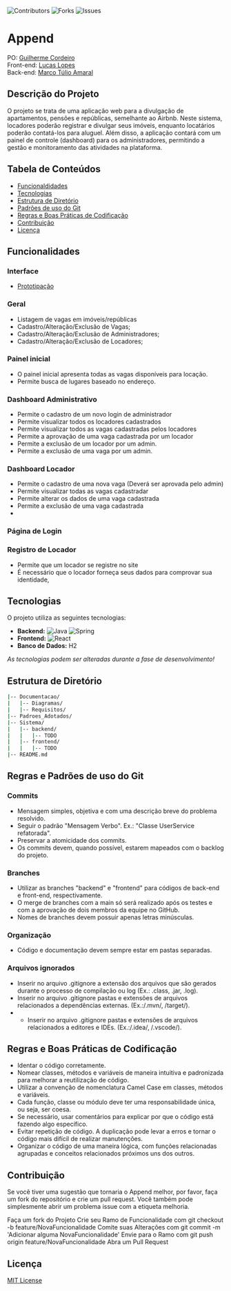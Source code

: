 
![Contributors](https://img.shields.io/github/contributors/Am4ral/Append?style=for-the-badge&labelColor=black&color=green)
![Forks](https://img.shields.io/github/forks/Am4ral/Append?style=for-the-badge&labelColor=black&color=green)
![Issues](https://img.shields.io/github/issues/Am4ral/Append?style=for-the-badge&labelColor=black&color=green)





# Append
  PO: [Guilherme Cordeiro](https://github.com/GuisCordeiro)</br>
  Front-end: [Lucas Lopes](https://github.com/lucaslopesxx)</br>
  Back-end: [Marco Túlio Amaral](https://github.com/Am4ral)


## Descrição do Projeto
O projeto se trata de uma aplicação web para a divulgação de apartamentos, pensões e repúblicas, semelhante ao Airbnb. Neste sistema, locadores poderão registrar e divulgar seus imóveis, enquanto locatários poderão contatá-los para aluguel. Além disso, a aplicação contará com um painel de controle (dashboard) para os administradores, permitindo a gestão e monitoramento das atividades na plataforma.

## Tabela de Conteúdos
- [Funcionaldidades](#Funcionalidades)
- [Tecnologias](#Tecnologias)
- [Estrutura de Diretório](#estrutura-diretorio)
- [Padrões de uso do Git](#git)
- [Regras e Boas Práticas de Codificação](#regras-codificacao)
- [Contribuição](#Contribuição)
- [Licença](#Licença)

## Funcionalidades
<a name="Funcionalidades"></a>

### Interface
  - [Prototipação](https://www.figma.com/file/kLX4mMwaRc1pCUjucsqpYW/App%C3%AAnd?type=design&node-id=0%3A1&mode=design&t=tYKmfjELc4TkLqLJ-1)

### Geral
- Listagem de vagas em imóveis/repúblicas
- Cadastro/Alteração/Exclusão de Vagas;
- Cadastro/Alteração/Exclusão de Administradores;
- Cadastro/Alteração/Exclusão de Locadores;

### Painel inicial
  - O painel inicial apresenta todas as vagas disponíveis para locação.
  - Permite busca de lugares baseado no endereço.

### Dashboard Administrativo 
  - Permite o cadastro de um novo login de administrador
  - Permite visualizar todos os locadores cadastrados
  - Permite visualizar todos as vagas cadastradas pelos locadores
  - Permite a aprovação de uma vaga cadastrada por um locador
  - Permite a exclusão de um locador por um admin.
  - Permite a exclusão de uma vaga por um admin.

### Dashboard Locador
  - Permite o cadastro de uma nova vaga (Deverá ser aprovada pelo admin)
  - Permite visualizar todas as vagas cadastradar
  - Permite alterar os dados de uma vaga cadastrada
  - Permite a exclusão de uma vaga cadastrada
  -  
### Página de Login
  ### Registro de Locador 
  - Permite que um locador se registre no site
  - É necessário que o locador forneça seus dados para comprovar sua identidade,


## Tecnologias
<a name="Tecnologias"></a>
O projeto utiliza as seguintes tecnologias:

- **Backend:** ![Java](https://img.shields.io/badge/java-%23ED8B00.svg?style=for-the-badge&logo=openjdk&logoColor=white) ![Spring](https://img.shields.io/badge/spring-%236DB33F.svg?style=for-the-badge&logo=spring&logoColor=white)
- **Frontend:** ![React](https://img.shields.io/badge/react-%2320232a.svg?style=for-the-badge&logo=react&logoColor=%2361DAFB)
- **Banco de Dados:** H2

_As tecnologias podem ser alteradas durante a fase de desenvolvimento!_

## Estrutura de Diretório
<a name="estrutura-diretorio"></a>

```sh
|-- Documentacao/
|   |-- Diagramas/
|   |-- Requisitos/
|-- Padroes_Adotados/
|-- Sistema/
|   |-- backend/
|   |   |-- TODO
|   |-- frontend/
|   |   |-- TODO
|-- README.md
```

## Regras e Padrões de uso do Git
<a name="git"></a>
### Commits

- Mensagem simples, objetiva e com uma descrição breve do problema resolvido.
- Seguir o padrão "Mensagem Verbo". Ex.: "Classe UserService refatorada".
- Preservar a atomicidade dos commits.
- Os commits devem, quando possível, estarem mapeados com o backlog do projeto.

### Branches

- Utilizar as branches "backend" e "frontend" para códigos de back-end e front-end, respectivamente.
- O merge de branches com a main só será realizado após os testes e com a aprovação de dois membros da equipe no GitHub.
- Nomes de branches devem possuir apenas letras minúsculas.

### Organização
- Código e documentação devem sempre estar em pastas separadas.

### Arquivos ignorados
- Inserir no arquivo .gitignore a extensão dos arquivos que são gerados durante o processo de compilação ou log (Ex.: .class, .jar, .log).
- Inserir no arquivo .gitignore pastas e extensões de arquivos relacionados a dependências externas. (Ex.:/.mvn/, /target/).
- - Inserir no arquivo .gitignore pastas e extensões de arquivos relacionados a editores e IDEs. (Ex.:/.idea/, /.vscode/).

## Regras e Boas Práticas de Codificação

<a name="regras-codificacao"></a>

- Identar o código corretamente.
- Nomear classes, métodos e variáveis de maneira intuitiva e padronizada para melhorar a reutilização de código.
- Utilizar a convenção de nomenclatura Camel Case em classes, métodos e variáveis.
- Cada função, classe ou módulo deve ter uma responsabilidade única, ou seja, ser coesa.
- Se necessário, usar comentários para explicar por que o código está fazendo algo específico.
- Evitar repetição de código. A duplicação pode levar a erros e tornar o código mais difícil de realizar manutenções.
- Organizar o código de uma maneira lógica, com funções relacionadas agrupadas e conceitos relacionados próximos uns dos outros.


## Contribuição
<a name="Contribuição"></a>
Se você tiver uma sugestão que tornaria o Append melhor, por favor, faça um fork do repositório e crie um pull request. Você também pode simplesmente abrir um problema issue com a etiqueta melhoria.

Faça um fork do Projeto
Crie seu Ramo de Funcionalidade com git checkout -b feature/NovaFuncionalidade
Comite suas Alterações com git commit -m 'Adicionar alguma NovaFuncionalidade'
Envie para o Ramo com git push origin feature/NovaFuncionalidade
Abra um Pull Request 

## Licença
<a name="Licença"></a>
[MIT License](LICENSE)


